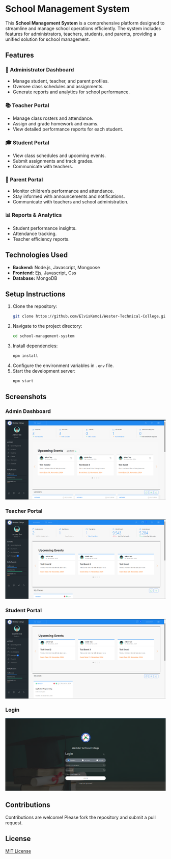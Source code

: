 # School Management System

This **School Management System** is a comprehensive platform designed to streamline and manage school operations efficiently. The system includes features for administrators, teachers, students, and parents, providing a unified solution for school management.

## Features

### 🏫 Administrator Dashboard

- Manage student, teacher, and parent profiles.
- Oversee class schedules and assignments.
- Generate reports and analytics for school performance.

### 📚 Teacher Portal

- Manage class rosters and attendance.
- Assign and grade homework and exams.
- View detailed performance reports for each student.

### 🎓 Student Portal

- View class schedules and upcoming events.
- Submit assignments and track grades.
- Communicate with teachers.

### 👫 Parent Portal

- Monitor children’s performance and attendance.
- Stay informed with announcements and notifications.
- Communicate with teachers and school administration.

### 📊 Reports & Analytics

- Student performance insights.
- Attendance tracking.
- Teacher efficiency reports.

## Technologies Used

- **Backend:** Node.js, Javascript, Mongoose
- **Frontend:** Ejs, Javascript, Css
- **Database:** MongoDB

## Setup Instructions

1. Clone the repository:
   ```bash
   git clone https://github.com/ElvisKemoi/Wester-Technical-College.git
   ```
2. Navigate to the project directory:
   ```bash
   cd school-management-system
   ```
3. Install dependencies:
   ```bash
   npm install
   ```
4. Configure the environment variables in `.env` file.
5. Start the development server:
   ```bash
   npm start
   ```

## Screenshots

### Admin Dashboard

![Admin Dashboard Screenshot](Screenshots/Admin%20Dashboard.png)

### Teacher Portal

![Teacher Portal Screenshot](Screenshots/Lecturer%20Dashboard.png)

### Student Portal

![Student Portal Screenshot](Screenshots/Student%20Dashboard.png)

### Login

![Login Portal Screenshot](Screenshots/Login.png)

## Contributions

Contributions are welcome! Please fork the repository and submit a pull request.

## License

[MIT License](LICENSE)
